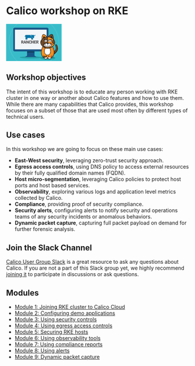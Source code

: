 # Calico workshop on RKE

<img src="img/calico-on-RKE.png" alt="Calico on RKE" width="30%"/>

## Workshop objectives

The intent of this workshop is to educate any person working with RKE cluster in one way or another about Calico features and how to use them. While there are many capabilities that Calico provides, this workshop focuses on a subset of those that are used most often by different types of technical users.

## Use cases

In this workshop we are going to focus on these main use cases:

- **East-West security**, leveraging zero-trust security approach.
- **Egress access controls**, using DNS policy to access external resources by their fully qualified domain names (FQDN).
- **Host micro-segmentation**, leveraging Calico policies to protect host ports and host based services.
- **Observability**, exploring various logs and application level metrics collected by Calico.
- **Compliance**, providing proof of security compliance.
- **Security alerts**, configuring alerts to notify security and operations teams of any security incidents or anomalous behaviors.
- **Dynamic packet capture**, capturing full packet payload on demand for further forensic analysis.

## Join the Slack Channel

[Calico User Group Slack](https://slack.projectcalico.org/) is a great resource to ask any questions about Calico. If you are not a part of this Slack group yet, we highly recommend [joining it](https://slack.projectcalico.org/) to participate in discussions or ask questions. 


## Modules


- [Module 1: Joining RKE cluster to Calico Cloud](modules/joining-RKE-to-calico-cloud.md)
- [Module 2: Configuring demo applications](modules/configuring-demo-apps.md)
- [Module 3: Using security controls](modules/using-security-controls.md)
- [Module 4: Using egress access controls](modules/using-egress-access-controls.md)
- [Module 5: Securing RKE hosts](modules/securing-heps.md)
- [Module 6: Using observability tools](modules/using-observability-tools.md)
- [Module 7: Using compliance reports](modules/using-compliance-reports.md)
- [Module 8: Using alerts](modules/using-alerts.md)
- [Module 9: Dynamic packet capture](modules/dynamic-packet-capture.md)

